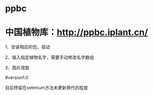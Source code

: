 # ppbc
# 中国植物库：http://ppbc.iplant.cn/

1、安装相应的包，驱动

2、输入指定植物名字，需要手动修改名字数组

3、图片爬取


#version1.0

目前停留在selenium方法未更新换代的程度

